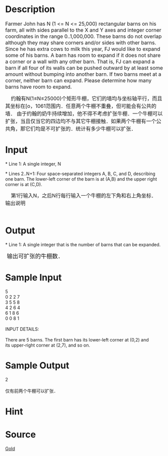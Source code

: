 
# Description

<div class="content"><p><span style="font-size: medium">Farmer John has N (1 &lt;= N &lt;= 25,000) rectangular barns on his farm, all with sides parallel to the X and Y axes and integer corner coordinates in the range 0..1,000,000. These barns do not overlap although they may share corners and/or sides with other barns. Since he has extra cows to milk this year, FJ would like to expand some of his barns. A barn has room to expand if it does not share a corner or a wall with any other barn. That is, FJ can expand a barn if all four of its walls can be pushed outward by at least some amount without bumping into another barn. If two barns meet at a corner, neither barn can expand. Please determine how many barns have room to expand. </span></p>
<div><span style="font-size: medium">    约翰有N(1≤N≤25000)个矩形牛棚，它们的墙均与坐标轴平行，而且其坐标在[o，1061范围内．任意两个牛棚不重叠，但可能会有公共的墙． 由于约翰的奶牛持续增加，他不得不考虑扩张牛棚．一个牛棚可以扩张，当且仅当它的四边均不与其它牛棚接触．如果两个牛棚有一个公共角，那它们均是不可扩张的．统计有多少牛棚可以扩张．</span></div></div>

# Input

<div class="content"><p>* Line 1: A single integer, N</p>
<p>* Lines 2..N+1: Four space-separated integers A, B, C, and D, describing one barn. The lower-left corner of the barn is at (A,B) and the upper right corner is at (C,D).</p>
<p></p>
<div><span style="font-size: medium">    第1行输入N，之后N行每行输入一个牛棚的左下角和右上角坐标．</span></div>
<div><span style="font-size: medium">输出说明</span></div>
<div><span style="font-size: medium">   </span></div></div>

# Output

<div class="content"><p>* Line 1: A single integer that is the number of barns that can be expanded.</p>
<p><font size="4"> 输出可扩张的牛棚数．</font></p></div>

# Sample Input

<div class="content"><span class="sampledata">5<br/>
0 2 2 7<br/>
3 5 5 8<br/>
4 2 6 4<br/>
6 1 8 6<br/>
0 0 8 1<br/>
<br/>
INPUT DETAILS:<br/>
<br/>
There are 5 barns.  The first barn has its lower-left corner at (0,2) and<br/>
its upper-right corner at (2,7), and so on.<br/>
</span></div>

# Sample Output

<div class="content"><span class="sampledata">2<br/>
<br/>
仅有前两个牛棚可以扩张．</span></div>

# Hint

<div class="content"><p></p></div>

# Source

<div class="content"><p><a href="problemset.php?search=Gold">Gold</a></p></div>

